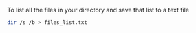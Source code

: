 
  
To list all the files in your directory and save that list to a text file
```bash
dir /s /b > files_list.txt
```
